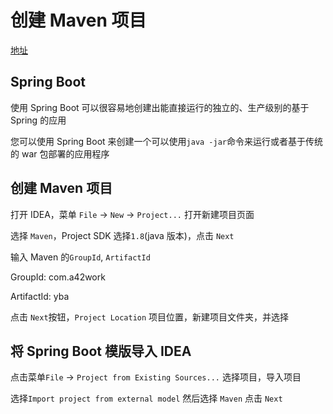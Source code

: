 # 创建 Maven 项目

[地址](https://www.iocoder.cn/Spring-Boot/quick-start/)

## Spring Boot

使用 Spring Boot 可以很容易地创建出能直接运行的独立的、生产级别的基于 Spring 的应用

您可以使用 Spring Boot 来创建一个可以使用`java -jar`命令来运行或者基于传统的 war 包部署的应用程序

## 创建 Maven 项目

打开 IDEA，菜单 `File` -> `New` -> `Project...` 打开新建项目页面

选择 `Maven`，Project SDK 选择`1.8`(java 版本)，点击 `Next`

输入 Maven 的`GroupId`, `ArtifactId`

<!-- 公司或组织域名倒叙 + 项目名 -->

GroupId: com.a42work

<!-- 模块名 -->

ArtifactId: yba

点击 `Next`按钮，`Project Location` 项目位置，新建项目文件夹，并选择

## 将 Spring Boot 模版导入 IDEA

点击菜单`File` -> `Project from Existing Sources...` 选择项目，导入项目

选择`Import project from external model` 然后选择 `Maven` 点击 `Next`
